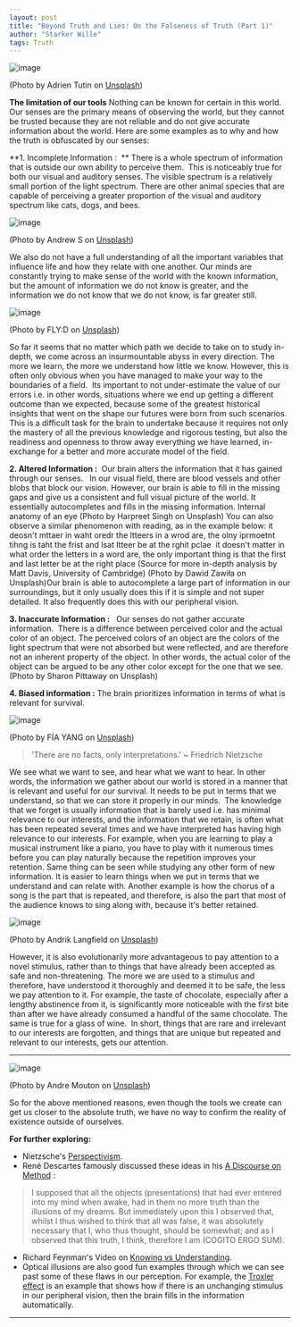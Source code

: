 ```yaml
---
layout: post
title: "Beyond Truth and Lies: On the Falseness of Truth (Part 1)"
author: "Starker Wille"
tags: Truth
---
```


![image](https://user-images.githubusercontent.com/114194993/212605571-cef929fd-5b46-4a06-9c86-500c0566d450.png)

(Photo by Adrien Tutin on [Unsplash](https://unsplash.com/photos/x8xJpClTvR0))

**The limitation of our tools**
Nothing can be known for certain in this world.
Our senses are the primary means of observing the world, but they cannot be trusted because they are not reliable and do not give accurate information about the world.
Here are some examples as to why and how the truth is obfuscated by our senses:

**1. Incomplete Information :  **
There is a whole spectrum of information that is outside our own ability to perceive them. 
This is noticeably true for both our visual and auditory senses. The visible spectrum is a relatively small portion of the light spectrum. There are other animal species that are capable of perceiving a greater proportion of the visual and auditory spectrum like cats, dogs, and bees.

![image](https://user-images.githubusercontent.com/114194993/212606160-49a90400-50e5-4baf-8f24-e6cbe3ba9f58.png)

(Photo by Andrew S on [Unsplash](https://unsplash.com/))

We also do not have a full understanding of all the important variables that influence life and how they relate with one another. Our minds are constantly trying to make sense of the world with the known information, but the amount of information we do not know is greater, and the information we do not know that we do not know, is far greater still. 

![image](https://user-images.githubusercontent.com/114194993/212606183-e2506e25-8c4c-426e-a091-e34b60ec262b.png)

(Photo by FLY:D on [Unsplash](https://unsplash.com/))

So far it seems that no matter which path we decide to take on  to study in-depth, we come across an insurmountable abyss in every direction. The more we learn, the more we understand how little we know. However, this is often only obvious when you have managed to make your way to the boundaries of a field. 
Its important to not under-estimate the value of our errors i.e. in other words, situations where we end up getting a different outcome than we expected, because some of the greatest historical insights that went on the shape our futures were born from such scenarios. 
This is a difficult task for the brain to undertake because it requires not only the mastery of all the previous knowledge and rigorous testing, but also the readiness and openness to throw away everything we have learned, in-exchange for a better and more accurate model of the field. 

**2. Altered Information :** 
Our brain alters the information that it has gained through our senses.
 
In our visual field, there are blood vessels and other blobs that block our vision. However, our brain is able to fill in the missing gaps and give us a consistent and full visual picture of the world. It essentially autocompletes and fills in the missing information.
Internal anatomy of an eye (Photo by Harpreet Singh on Unsplash) You can also observe a similar phenomenon with reading, as in the example below:
it deosn't mttaer in waht oredr the ltteers in a wrod are, the olny iprmoetnt tihng is taht the frist and lsat ltteer be at the rghit pclae 
it doesn't matter in what order the letters in a word are, the only important thing is that the first and last letter be at the right place
(Source for more in-depth analysis by Matt Davis, University of Cambridge)
(Photo by Dawid Zawiła on Unsplash)Our brain is able to autocomplete a large part of information in our surroundings, but it only usually does this if it is simple and not super detailed. It also frequently does this with our peripheral vision. 

**3. Inaccurate Information :**
  Our senses do not gather accurate information. 
There is a difference between perceived color and the actual color of an object. The perceived colors of an object  are the colors of the light spectrum that were not absorbed but were reflected, and are therefore not an inherent property of the object. In other words, the actual color of the object can be argued to be any other color except for the one that we see.
(Photo by Sharon Pittaway on Unsplash)

**4. Biased information :**
The brain prioritizes information in terms of what is relevant for survival.

![image](https://user-images.githubusercontent.com/114194993/212606238-51055505-cc65-4ff0-b28f-5092d0ef2de7.png)

(Photo by FÍA YANG on [Unsplash](https://unsplash.com/))

> 'There are no facts, only interpretations.'
~ Friedrich Nietzsche

We see what we want to see, and hear what we want to hear. In other words, the information we gather about our world is stored in a manner that is relevant and useful for our survival. It needs to be put in terms that we understand, so that we can store it properly in our minds. 
The knowledge that we forget is usually information that is barely used i.e. has minimal relevance to our interests, and the information that we retain, is often what has been repeated several times and we have interpreted has having high relevance to our interests. For example, when you are learning to play a musical instrument like a piano, you have to play with it numerous times before you can play naturally because the repetition improves your retention. Same thing can be seen while studying any other form of new information. It is easier to learn things when we put in terms that we understand and can relate with. Another example is how the chorus of a song is the part that is repeated, and therefore, is also the part that most of the audience knows to sing along with, because it's better retained. 

![image](https://user-images.githubusercontent.com/114194993/212606292-06ffaddd-c8de-48ba-9546-0c461bffb2b5.png)


(Photo by Andrik Langfield on [Unsplash](https://unsplash.com/)) 

However, it is also evolutionarily more advantageous to pay attention to a novel stimulus, rather than to things that have already been accepted as safe and non-threatening. The more we are used to a stimulus and therefore, have understood it thoroughly and deemed it to be safe, the less we pay attention to it. For example, the taste of chocolate, especially after a lengthy abstinence from it, is significantly more noticeable with the first bite than after we have already consumed a handful of the same chocolate. The same is true for a glass of wine. 
In short, things that are rare and irrelevant to our interests are forgotten, and things that are unique but repeated and relevant to our interests, gets our attention.

---
![image](https://user-images.githubusercontent.com/114194993/212606277-2a7a17d2-c234-46e0-8689-cde4b426fb8f.png)

(Photo by Andre Mouton on [Unsplash](https://unsplash.com/))

So for the above mentioned reasons, even though the tools we create can get us closer to the absolute truth, we have no way to confirm the reality of existence outside of ourselves. 

**For further exploring:**
* Nietzsche's [Perspectivism](https://en.wikipedia.org/wiki/Perspectivism).
* René Descartes famously discussed these ideas in his [A Discourse on Method](https://www.gutenberg.org/files/59/59-h/59-h.htm) :

> I supposed that all the objects (presentations) that had ever entered into my mind when awake, had in them no more truth than the illusions of my dreams. But immediately upon this I observed that, whilst I thus wished to think that all was false, it was absolutely necessary that I, who thus thought, should be somewhat; and as I observed that this truth, I think, therefore I am (COGITO ERGO SUM).

* Richard Feynman's Video on [Knowing vs Understanding](https://www.youtube.com/watch?v=yOxRIhlzlpo). 
* Optical illusions are also good fun examples through which we can see past some of these flaws in our perception. For example, the [Troxler effect](https://en.wikipedia.org/wiki/Troxler's_fading) is an example that shows how if there is an unchanging stimulus in our peripheral vision, then the brain fills in the information automatically.

---
